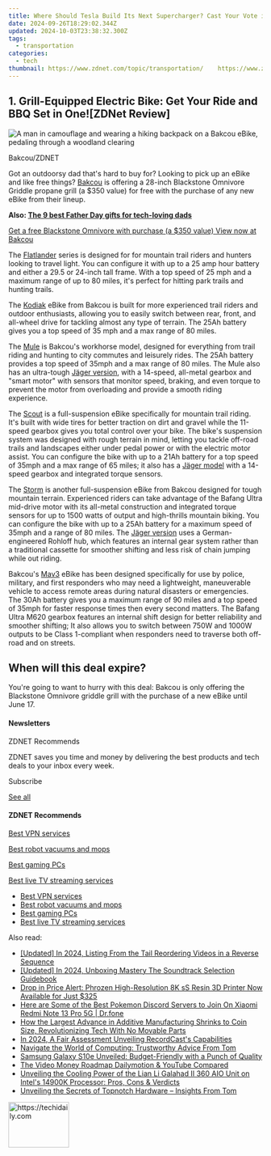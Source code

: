 ```yaml
---
title: Where Should Tesla Build Its Next Supercharger? Cast Your Vote in Our In-Depth Twitter Poll Analysis | Powered by ZDNet
date: 2024-09-26T18:29:02.344Z
updated: 2024-10-03T23:38:32.300Z
tags:
  - transportation
categories:
  - tech
thumbnail: https://www.zdnet.com/topic/transportation/    https://www.zdnet.com/a/img/resize/caab67159b61882be2ce5a9536083b2ed43c66bf/2020/09/19/8e2e4032-20d0-45e9-bfaf-2519a25f9e4e/istock-1147617367-1.jpg?width=170&height=96&fit=crop&auto=webp
---
```


## 1. Grill-Equipped Electric Bike: Get Your Ride and BBQ Set in One![ZDNet Review]

![A man in camouflage and wearing a hiking backpack on a Bakcou eBike, pedaling through a woodland clearing](https://www.zdnet.com/a/img/resize/9a1c1acc8230365f824d026833de95ed6b4b0740/2024/06/14/1df8d2ec-cc81-43ce-b185-6f1d7f03ef17/bakcou-cover-image.jpg?auto=webp&width=1280)

Bakcou/ZDNET

Got an outdoorsy dad that's hard to buy for? Looking to pick up an eBike and like free things? [Bakcou](https://www.avantlink.com/click.php?tt=app&ti=1019&mi=25573&pw=262625&ctc=zd-%5F%5FCOM%5FCLICK%5FID%5F%5F-dtp&url=https%3A%2F%2Fbakcou.com%2Fpages%2Ffathers-day-24) is offering a 28-inch Blackstone Omnivore Griddle propane grill (a $350 value) for free with the purchase of any new eBike from their lineup. 

**Also: [The 9 best Father Day gifts for tech-loving dads](https://bakcou.com/pages/fathers-day-24)**

[Get a free Blackstone Omnivore with purchase (a $350 value) View now at Bakcou](https://www.avantlink.com/click.php?tt=app&ti=1019&mi=25573&pw=262625&ctc=zd-%5F%5FCOM%5FCLICK%5FID%5F%5F-dtp&url=https%3A%2F%2Fbakcou.com%2Fpages%2Ffathers-day-24)

The [Flatlander](https://www.avantlink.com/click.php?tt=app&ti=1019&mi=25573&pw=262625&ctc=zd-%5F%5FCOM%5FCLICK%5FID%5F%5F-dtp&url=https%3A%2F%2Fbakcou.com%2Fproducts%2Fflatlander-fat-tire-electric-bike) series is designed for for mountain trail riders and hunters looking to travel light. You can configure it with up to a 25 amp hour battery and either a 29.5 or 24-inch tall frame. With a top speed of 25 mph and a maximum range of up to 80 miles, it's perfect for hitting park trails and hunting trails. 

The [Kodiak](https://www.avantlink.com/click.php?tt=app&ti=1019&mi=25573&pw=262625&ctc=zd-%5F%5FCOM%5FCLICK%5FID%5F%5F-dtp&url=https%3A%2F%2Fbakcou.com%2Fpages%2Fkodiak) eBike from Bakcou is built for more experienced trail riders and outdoor enthusiasts, allowing you to easily switch between rear, front, and all-wheel drive for tackling almost any type of terrain. The 25Ah battery gives you a top speed of 35 mph and a max range of 80 miles. 

The [Mule](https://www.avantlink.com/click.php?tt=app&ti=1019&mi=25573&pw=262625&ctc=zd-%5F%5FCOM%5FCLICK%5FID%5F%5F-dtp&url=https%3A%2F%2Fbakcou.com%2Fproducts%2Fmule-fat-tire-electric-bike) is Bakcou's workhorse model, designed for everything from trail riding and hunting to city commutes and leisurely rides. The 25Ah battery provides a top speed of 35mph and a max range of 80 miles. The Mule also has an ultra-tough [Jäger version](https://www.avantlink.com/click.php?tt=app&ti=1019&mi=25573&pw=262625&ctc=zd-%5F%5FCOM%5FCLICK%5FID%5F%5F-dtp&url=https%3A%2F%2Fbakcou.com%2Fproducts%2Fmule-jager), with a 14-speed, all-metal gearbox and "smart motor" with sensors that monitor speed, braking, and even torque to prevent the motor from overloading and provide a smooth riding experience. 

The [Scout](https://www.avantlink.com/click.php?tt=app&ti=1019&mi=25573&pw=262625&ctc=zd-%5F%5FCOM%5FCLICK%5FID%5F%5F-dtp&url=https%3A%2F%2Fbakcou.com%2Fproducts%2Fscout-fat-tire-electric-bike) is a full-suspension eBike specifically for mountain trail riding. It's built with wide tires for better traction on dirt and gravel while the 11-speed gearbox gives you total control over your bike. The bike's suspension system was designed with rough terrain in mind, letting you tackle off-road trails and landscapes either under pedal power or with the electric motor assist. You can configure the bike with up to a 21Ah battery for a top speed of 35mph and a max range of 65 miles; it also has a [Jäger model](https://www.avantlink.com/click.php?tt=app&ti=1019&mi=25573&pw=262625&ctc=zd-%5F%5FCOM%5FCLICK%5FID%5F%5F-dtp&url=https%3A%2F%2Fbakcou.com%2Fproducts%2Fscout-jager) with a 14-speed gearbox and integrated torque sensors. 

The [Storm](https://www.avantlink.com/click.php?tt=app&ti=1019&mi=25573&pw=262625&ctc=zd-%5F%5FCOM%5FCLICK%5FID%5F%5F-dtp&url=https%3A%2F%2Fbakcou.com%2Fproducts%2Fstorm-fat-tire-electric-bike) is another full-suspension eBike from Bakcou designed for tough mountain terrain. Experienced riders can take advantage of the Bafang Ultra mid-drive motor with its all-metal construction and integrated torque sensors for up to 1500 watts of output and high-thrills mountain biking. You can configure the bike with up to a 25Ah battery for a maximum speed of 35mph and a range of 80 miles. The [Jäger version](https://www.avantlink.com/click.php?tt=app&ti=1019&mi=25573&pw=262625&ctc=zd-%5F%5FCOM%5FCLICK%5FID%5F%5F-dtp&url=https%3A%2F%2Fbakcou.com%2Fproducts%2Fstorm-jager-fat-tire-electric-bike) uses a German-engineered Rohloff hub, which features an internal gear system rather than a traditional cassette for smoother shifting and less risk of chain jumping while out riding. 

Bakcou's [Mav3](https://www.avantlink.com/click.php?tt=app&ti=1019&mi=25573&pw=262625&ctc=zd-%5F%5FCOM%5FCLICK%5FID%5F%5F-dtp&url=https%3A%2F%2Fbakcou.com%2Fproducts%2Fmav3) eBike has been designed specifically for use by police, military, and first responders who may need a lightweight, maneuverable vehicle to access remote areas during natural disasters or emergencies. The 30Ah battery gives you a maximum range of 90 miles and a top speed of 35mph for faster response times then every second matters. The Bafang Ultra M620 gearbox features an internal shift design for better reliability and smoother shifting; It also allows you to switch between 750W and 1000W outputs to be Class 1-compliant when responders need to traverse both off-road and on streets. 

## When will this deal expire?

You're going to want to hurry with this deal: Bakcou is only offering the Blackstone Omnivore griddle grill with the purchase of a new eBike until June 17.

#### Newsletters

ZDNET Recommends

ZDNET saves you time and money by delivering the best products and tech deals to your inbox every week.

 Subscribe

[See all](https://www.zdnet.com/newsletters/)

#### **ZDNET** Recommends

[Best VPN services](https://www.zdnet.com/article/best-vpn/ "Best VPN services")

[Best robot vacuums and mops](https://www.zdnet.com/article/best-robot-vacuum-mop/ "Best robot vacuums and mops")

[Best gaming PCs](https://www.zdnet.com/article/best-gaming-pc/ "Best gaming PCs")

[Best live TV streaming services](https://www.zdnet.com/article/best-live-tv-streaming-service/ "Best live TV streaming services")

* [Best VPN services](https://www.zdnet.com/article/best-vpn/ "Best VPN services")
* [Best robot vacuums and mops](https://www.zdnet.com/article/best-robot-vacuum-mop/ "Best robot vacuums and mops")
* [Best gaming PCs](https://www.zdnet.com/article/best-gaming-pc/ "Best gaming PCs")
* [Best live TV streaming services](https://www.zdnet.com/article/best-live-tv-streaming-service/ "Best live TV streaming services")

<ins class="adsbygoogle"
     style="display:block"
     data-ad-format="autorelaxed"
     data-ad-client="ca-pub-7571918770474297"
     data-ad-slot="1223367746"></ins>

<ins class="adsbygoogle"
     style="display:block"
     data-ad-client="ca-pub-7571918770474297"
     data-ad-slot="8358498916"
     data-ad-format="auto"
     data-full-width-responsive="true"></ins>

<span class="atpl-alsoreadstyle">Also read:</span>
<div><ul>
<li><a href="https://youtube-lab.techidaily.com/ed-in-2024-listing-from-the-tail-reordering-videos-in-a-reverse-sequence/"><u>[Updated] In 2024, Listing From the Tail Reordering Videos in a Reverse Sequence</u></a></li>
<li><a href="https://fox-helps.techidaily.com/updated-in-2024-unboxing-mastery-the-soundtrack-selection-guidebook/"><u>[Updated] In 2024, Unboxing Mastery The Soundtrack Selection Guidebook</u></a></li>
<li><a href="https://hardware-tips.techidaily.com/drop-in-price-alert-phrozen-high-resolution-8k-ss-resin-3d-printer-now-available-for-just-325/"><u>Drop in Price Alert: Phrozen High-Resolution 8K sS Resin 3D Printer Now Available for Just $325</u></a></li>
<li><a href="https://android-pokemon-go.techidaily.com/here-are-some-of-the-best-pokemon-discord-servers-to-join-on-xiaomi-redmi-note-13-pro-5g-drfone-by-drfone-virtual-android/"><u>Here are Some of the Best Pokemon Discord Servers to Join On Xiaomi Redmi Note 13 Pro 5G | Dr.fone</u></a></li>
<li><a href="https://hardware-tips.techidaily.com/how-the-largest-advance-in-additive-manufacturing-shrinks-to-coin-size-revolutionizing-tech-with-no-movable-parts/"><u>How the Largest Advance in Additive Manufacturing Shrinks to Coin Size, Revolutionizing Tech With No Movable Parts</u></a></li>
<li><a href="https://screen-capture.techidaily.com/in-2024-a-fair-assessment-unveiling-recordcasts-capabilities/"><u>In 2024, A Fair Assessment Unveiling RecordCast's Capabilities</u></a></li>
<li><a href="https://hardware-tips.techidaily.com/navigate-the-world-of-computing-trustworthy-advice-from-tom/"><u>Navigate the World of Computing: Trustworthy Advice From Tom</u></a></li>
<li><a href="https://buynow-reviews.techidaily.com/samsung-galaxy-s10e-unveiled-budget-friendly-with-a-punch-of-quality/"><u>Samsung Galaxy S10e Unveiled: Budget-Friendly with a Punch of Quality</u></a></li>
<li><a href="https://youtube-video-recordings.techidaily.com/the-video-money-roadmap-dailymotion-and-youtube-compared/"><u>The Video Money Roadmap Dailymotion & YouTube Compared</u></a></li>
<li><a href="https://hardware-tips.techidaily.com/unveiling-the-cooling-power-of-the-lian-li-galahad-ii-360-aio-unit-on-intels-14900k-processor-pros-cons-and-verdicts/"><u>Unveiling the Cooling Power of the Lian Li Galahad II 360 AIO Unit on Intel's 14900K Processor: Pros, Cons & Verdicts</u></a></li>
<li><a href="https://hardware-tips.techidaily.com/unveiling-the-secrets-of-topnotch-hardware-insights-from-tom/"><u>Unveiling the Secrets of Topnotch Hardware – Insights From Tom</u></a></li>
</ul></div>

<!-- affiliate ads begin -->
<a href="https://25home.pxf.io/c/5597632/2148636/16836" target="_top" id="2148636">
  <img src="//a.impactradius-go.com/display-ad/16836-2148636" border="0" alt="https://techidaily.com" width="120" height="90"/>
</a>
<img height="0" width="0" src="https://25home.pxf.io/i/5597632/2148636/16836" style="position:absolute;visibility:hidden;" border="0" />
<!-- affiliate ads end -->

